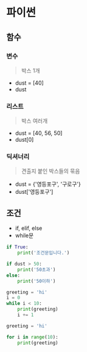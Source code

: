 # 파이썬

## 함수

### 변수 

> 박스 1개 

- dust = [40]
- dust

### 리스트 

> 박스 여러개

- dust = [40, 56, 50]
- dust[0]

### 딕셔너리

> 견출지 붙인 박스들의 묶음

- dust = {'영등포구', '구로구'}
- dust['영등포구']

## 조건

- if, elif, else
- while문

```python
if True:
    print('조건문입니다.')
```

```python
if dust > 50:
    print('50초과')
else:
    print('50이하')
```

```python
greeting = 'hi'
i = 0
while i < 10:
	print(greeting)
	i += 1
```

```python
greeting = 'hi'

for i in range(10):
    print(greeting)
```

